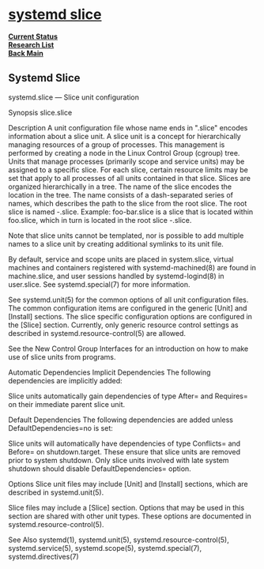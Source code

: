# **[systemd slice](https://www.freedesktop.org/software/systemd/man/latest/systemd.slice.html)**

**[Current Status](../../../../development/status/weekly/current_status.md)**\
**[Research List](../../../research_list.md)**\
**[Back Main](../../../../README.md)**

## Systemd Slice

systemd.slice — Slice unit configuration

Synopsis
slice.slice

Description
A unit configuration file whose name ends in ".slice" encodes information about a slice unit. A slice unit is a concept for hierarchically managing resources of a group of processes. This management is performed by creating a node in the Linux Control Group (cgroup) tree. Units that manage processes (primarily scope and service units) may be assigned to a specific slice. For each slice, certain resource limits may be set that apply to all processes of all units contained in that slice. Slices are organized hierarchically in a tree. The name of the slice encodes the location in the tree. The name consists of a dash-separated series of names, which describes the path to the slice from the root slice. The root slice is named -.slice. Example: foo-bar.slice is a slice that is located within foo.slice, which in turn is located in the root slice -.slice.

Note that slice units cannot be templated, nor is possible to add multiple names to a slice unit by creating additional symlinks to its unit file.

By default, service and scope units are placed in system.slice, virtual machines and containers registered with systemd-machined(8) are found in machine.slice, and user sessions handled by systemd-logind(8) in user.slice. See systemd.special(7) for more information.

See systemd.unit(5) for the common options of all unit configuration files. The common configuration items are configured in the generic [Unit] and [Install] sections. The slice specific configuration options are configured in the [Slice] section. Currently, only generic resource control settings as described in systemd.resource-control(5) are allowed.

See the New Control Group Interfaces for an introduction on how to make use of slice units from programs.

Automatic Dependencies
Implicit Dependencies
The following dependencies are implicitly added:

Slice units automatically gain dependencies of type After= and Requires= on their immediate parent slice unit.

Default Dependencies
The following dependencies are added unless DefaultDependencies=no is set:

Slice units will automatically have dependencies of type Conflicts= and Before= on shutdown.target. These ensure that slice units are removed prior to system shutdown. Only slice units involved with late system shutdown should disable DefaultDependencies= option.

Options
Slice unit files may include [Unit] and [Install] sections, which are described in systemd.unit(5).

Slice files may include a [Slice] section. Options that may be used in this section are shared with other unit types. These options are documented in systemd.resource-control(5).

See Also
systemd(1), systemd.unit(5), systemd.resource-control(5), systemd.service(5), systemd.scope(5), systemd.special(7), systemd.directives(7)
